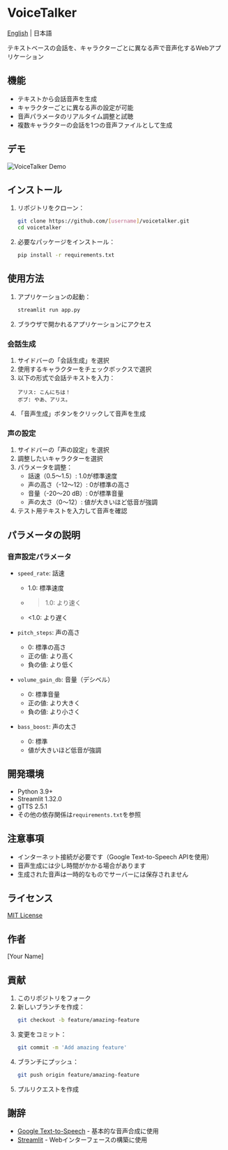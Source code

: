 # VoiceTalker

[English](README_EN.md) | 日本語

テキストベースの会話を、キャラクターごとに異なる声で音声化するWebアプリケーション

## 機能

- テキストから会話音声を生成
- キャラクターごとに異なる声の設定が可能
- 音声パラメータのリアルタイム調整と試聴
- 複数キャラクターの会話を1つの音声ファイルとして生成

## デモ

![VoiceTalker Demo](docs/images/demo.gif)

## インストール

1. リポジトリをクローン：
   ```bash
   git clone https://github.com/[username]/voicetalker.git
   cd voicetalker
   ```

2. 必要なパッケージをインストール：
   ```bash
   pip install -r requirements.txt
   ```

## 使用方法

1. アプリケーションの起動：
   ```bash
   streamlit run app.py
   ```

2. ブラウザで開かれるアプリケーションにアクセス

### 会話生成

1. サイドバーの「会話生成」を選択
2. 使用するキャラクターをチェックボックスで選択
3. 以下の形式で会話テキストを入力：
   ```
   アリス: こんにちは！
   ボブ: やあ、アリス。
   ```
4. 「音声生成」ボタンをクリックして音声を生成

### 声の設定

1. サイドバーの「声の設定」を選択
2. 調整したいキャラクターを選択
3. パラメータを調整：
   - 話速（0.5～1.5）: 1.0が標準速度
   - 声の高さ（-12～12）: 0が標準の高さ
   - 音量（-20～20 dB）: 0が標準音量
   - 声の太さ（0～12）: 値が大きいほど低音が強調
4. テスト用テキストを入力して音声を確認

## パラメータの説明

### 音声設定パラメータ

- `speed_rate`: 話速
  - 1.0: 標準速度
  - >1.0: より速く
  - <1.0: より遅く

- `pitch_steps`: 声の高さ
  - 0: 標準の高さ
  - 正の値: より高く
  - 負の値: より低く

- `volume_gain_db`: 音量（デシベル）
  - 0: 標準音量
  - 正の値: より大きく
  - 負の値: より小さく

- `bass_boost`: 声の太さ
  - 0: 標準
  - 値が大きいほど低音が強調

## 開発環境

- Python 3.9+
- Streamlit 1.32.0
- gTTS 2.5.1
- その他の依存関係は`requirements.txt`を参照

## 注意事項

- インターネット接続が必要です（Google Text-to-Speech APIを使用）
- 音声生成には少し時間がかかる場合があります
- 生成された音声は一時的なものでサーバーには保存されません

## ライセンス

[MIT License](LICENSE)

## 作者

[Your Name]

## 貢献

1. このリポジトリをフォーク
2. 新しいブランチを作成：
   ```bash
   git checkout -b feature/amazing-feature
   ```
3. 変更をコミット：
   ```bash
   git commit -m 'Add amazing feature'
   ```
4. ブランチにプッシュ：
   ```bash
   git push origin feature/amazing-feature
   ```
5. プルリクエストを作成

## 謝辞

- [Google Text-to-Speech](https://cloud.google.com/text-to-speech) - 基本的な音声合成に使用
- [Streamlit](https://streamlit.io/) - Webインターフェースの構築に使用 